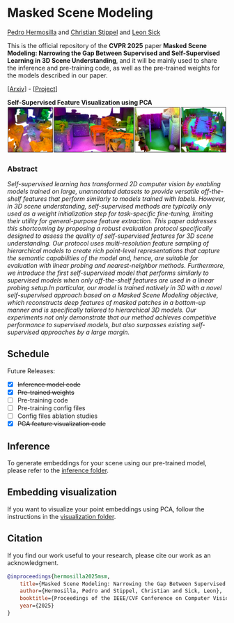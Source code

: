 # Masked Scene Modeling

[Pedro Hermosilla](https://phermosilla.github.io) and [Christian Stippel](https://scholar.google.at/citations?user=Vf9eONQAAAAJ&hl=en) and [Leon Sick](https://leonsick.github.io/)

This is the official repository of the **CVPR 2025** paper **Masked Scene Modeling: Narrowing the Gap Between Supervised and Self-Supervised Learning in 3D Scene Understanding**, and it will be mainly used to share the inference and pre-training code, as well as the pre-trained weights for the models described in our paper.

[[Arxiv](https://arxiv.org/abs/2504.06719)] - [[Project](https://phermosilla.github.io/msm)]

**Self-Supervised Feature Visualization using PCA**
![Teaser](/imgs/teaser.png)

### Abstract
*Self-supervised learning has transformed 2D computer vision by enabling models trained on large, unannotated datasets to provide versatile off-the-shelf features that perform similarly to models trained with labels. However, in 3D scene understanding, self-supervised methods are typically only used as a weight initialization step for task-specific fine-tuning, limiting their utility for general-purpose feature extraction.  This paper addresses this shortcoming by proposing a robust evaluation protocol specifically designed to assess the quality of self-supervised features for 3D scene understanding. Our protocol uses multi-resolution feature sampling of hierarchical models to create rich point-level representations that capture the semantic capabilities of the model and, hence, are suitable for evaluation with linear probing and nearest-neighbor methods. Furthermore, we introduce the first self-supervised model that performs similarly to supervised models when only off-the-shelf features are used in a linear probing setup.In particular, our model is trained natively in 3D with a novel self-supervised approach based on a Masked Scene Modeling objective, which reconstructs deep features of masked patches in a bottom-up manner and is specifically tailored to hierarchical 3D models. Our experiments not only demonstrate that our method achieves competitive performance to supervised models, but also surpasses existing self-supervised approaches by a large margin.*

## Schedule
Future Releases:

- [x] ~~Inference model code~~
- [x] ~~Pre-trained weights~~
- [ ] Pre-training code
- [ ] Pre-training config files
- [ ] Config files ablation studies
- [x] ~~PCA feature visualization code~~

## Inference

To generate embeddings for your scene using our pre-trained model, please refer to the [inference folder](/inference/).

## Embedding visualization

If you want to visualize your point embeddings using PCA, follow the instructions in the [visualization folder](/visualization/).

## Citation

If you find our work useful to your research, please cite our work as an acknowledgment.
```bib
@inproceedings{hermosilla2025msm,
    title={Masked Scene Modeling: Narrowing the Gap Between Supervised and Self-Supervised Learning in 3D Scene Understanding}, 
    author={Hermosilla, Pedro and Stippel, Christian and Sick, Leon},
    booktitle={Proceedings of the IEEE/CVF Conference on Computer Vision and Pattern Recognition (CVPR)},
    year={2025}
}
